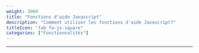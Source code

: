 ```yaml
---
weight: 3060
title: "Fonctions d'aide Javascript"
description: "Comment utiliser les fonctions d'aide Javascript?"
titleIcon: "fab fa-js-square"
categories: ["Fonctionnalités"]
---
```


---
